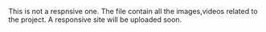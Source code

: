This is not a respnsive one.
The file contain all the images,videos related to the project.
A responsive site will be uploaded soon.
